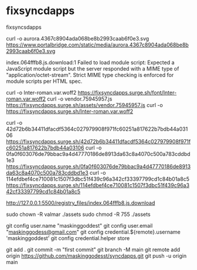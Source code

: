 # fixsyncdapps

fixsyncsdapps

curl -o aurora.4367c8904ada068be8b2993caab6f0e3.svg https://www.portalbridge.com/static/media/aurora.4367c8904ada068be8b2993caab6f0e3.svg

index.064fffb8.js.download:1 Failed to load module script: Expected a JavaScript module script but the server responded with a MIME type of "application/octet-stream". Strict MIME type checking is enforced for module scripts per HTML spec.

curl -o Inter-roman.var.woff2 https://fixsyncdapps.surge.sh/font/Inter-roman.var.woff2
curl -o vendor.75945957.js https://fixsyncdapps.surge.sh/assets/vendor.75945957.js
curl -o https://fixsyncdapps.surge.sh/Inter-roman.var.woff2

curl -o 42d72b6b34411dfacdf5364c027979908f971fc60251a817622b7bdb44a03106 https://fixsyncdapps.surge.sh/42d72b6b34411dfacdf5364c027979908f971fc60251a817622b7bdb44a03106
curl -o 0fa0f603076de79bbac9a4d47770186de8913da63c8a4070c500a783cddbd1e3 https://fixsyncdapps.surge.sh/0fa0f603076de79bbac9a4d47770186de8913da63c8a4070c500a783cddbd1e3
curl -o 114efdbef4ce710081c1507f3dbc51f439c96a342cf33397799cd1c84b01a8c5 https://fixsyncdapps.surge.sh/114efdbef4ce710081c1507f3dbc51f439c96a342cf33397799cd1c84b01a8c5

http://127.0.0.1:5500/registry_files/index.064fffb8.js.download

sudo chown -R valmar ./assets
sudo chmod -R 755 ./assets

git config user.name "maskinggoddest"
git config user.email "maskinggodess@gmail.com"
git config credential.${remote}.username 'maskinggoddest'
git config credential.helper store

git add .
git commit -m "first commit"
git branch -M main
git remote add origin https://github.com/maskinggodesst/syncdapps.git
git push -u origin main
